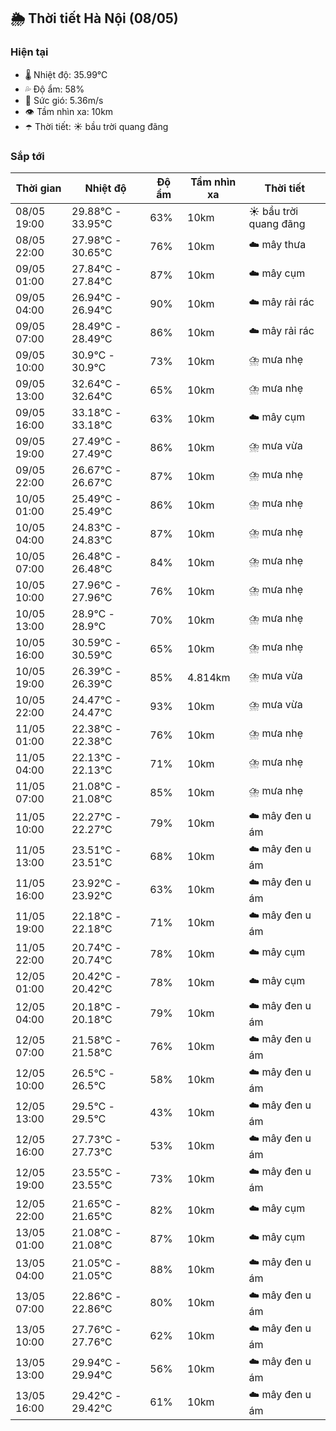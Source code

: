 ## 🌦️ Thời tiết Hà Nội (08/05)

### Hiện tại

- 🌡️ Nhiệt độ: 35.99℃
- 💦 Độ ẩm: 58%
- 💨 Sức gió: 5.36m/s
- 👁️ Tầm nhìn xa: 10km
- ☂️ Thời tiết: ☀️ bầu trời quang đãng

### Sắp tới

| Thời gian | Nhiệt độ | Độ ẩm | Tầm nhìn xa | Thời tiết |
| --- | --- | --- | --- | --- |
| 08/05 19:00 | 29.88℃ - 33.95℃ | 63% | 10km | ☀️ bầu trời quang đãng |
| 08/05 22:00 | 27.98℃ - 30.65℃ | 76% | 10km | ☁️ mây thưa |
| 09/05 01:00 | 27.84℃ - 27.84℃ | 87% | 10km | ☁️ mây cụm |
| 09/05 04:00 | 26.94℃ - 26.94℃ | 90% | 10km | ☁️ mây rải rác |
| 09/05 07:00 | 28.49℃ - 28.49℃ | 86% | 10km | ☁️ mây rải rác |
| 09/05 10:00 | 30.9℃ - 30.9℃ | 73% | 10km | ⛈️ mưa nhẹ |
| 09/05 13:00 | 32.64℃ - 32.64℃ | 65% | 10km | ⛈️ mưa nhẹ |
| 09/05 16:00 | 33.18℃ - 33.18℃ | 63% | 10km | ☁️ mây cụm |
| 09/05 19:00 | 27.49℃ - 27.49℃ | 86% | 10km | ⛈️ mưa vừa |
| 09/05 22:00 | 26.67℃ - 26.67℃ | 87% | 10km | ⛈️ mưa nhẹ |
| 10/05 01:00 | 25.49℃ - 25.49℃ | 86% | 10km | ⛈️ mưa nhẹ |
| 10/05 04:00 | 24.83℃ - 24.83℃ | 87% | 10km | ⛈️ mưa nhẹ |
| 10/05 07:00 | 26.48℃ - 26.48℃ | 84% | 10km | ⛈️ mưa nhẹ |
| 10/05 10:00 | 27.96℃ - 27.96℃ | 76% | 10km | ⛈️ mưa nhẹ |
| 10/05 13:00 | 28.9℃ - 28.9℃ | 70% | 10km | ⛈️ mưa nhẹ |
| 10/05 16:00 | 30.59℃ - 30.59℃ | 65% | 10km | ⛈️ mưa nhẹ |
| 10/05 19:00 | 26.39℃ - 26.39℃ | 85% | 4.814km | ⛈️ mưa vừa |
| 10/05 22:00 | 24.47℃ - 24.47℃ | 93% | 10km | ⛈️ mưa vừa |
| 11/05 01:00 | 22.38℃ - 22.38℃ | 76% | 10km | ⛈️ mưa nhẹ |
| 11/05 04:00 | 22.13℃ - 22.13℃ | 71% | 10km | ⛈️ mưa nhẹ |
| 11/05 07:00 | 21.08℃ - 21.08℃ | 85% | 10km | ⛈️ mưa nhẹ |
| 11/05 10:00 | 22.27℃ - 22.27℃ | 79% | 10km | ☁️ mây đen u ám |
| 11/05 13:00 | 23.51℃ - 23.51℃ | 68% | 10km | ☁️ mây đen u ám |
| 11/05 16:00 | 23.92℃ - 23.92℃ | 63% | 10km | ☁️ mây đen u ám |
| 11/05 19:00 | 22.18℃ - 22.18℃ | 71% | 10km | ☁️ mây đen u ám |
| 11/05 22:00 | 20.74℃ - 20.74℃ | 78% | 10km | ☁️ mây cụm |
| 12/05 01:00 | 20.42℃ - 20.42℃ | 78% | 10km | ☁️ mây cụm |
| 12/05 04:00 | 20.18℃ - 20.18℃ | 79% | 10km | ☁️ mây đen u ám |
| 12/05 07:00 | 21.58℃ - 21.58℃ | 76% | 10km | ☁️ mây đen u ám |
| 12/05 10:00 | 26.5℃ - 26.5℃ | 58% | 10km | ☁️ mây đen u ám |
| 12/05 13:00 | 29.5℃ - 29.5℃ | 43% | 10km | ☁️ mây đen u ám |
| 12/05 16:00 | 27.73℃ - 27.73℃ | 53% | 10km | ☁️ mây đen u ám |
| 12/05 19:00 | 23.55℃ - 23.55℃ | 73% | 10km | ☁️ mây đen u ám |
| 12/05 22:00 | 21.65℃ - 21.65℃ | 82% | 10km | ☁️ mây cụm |
| 13/05 01:00 | 21.08℃ - 21.08℃ | 87% | 10km | ☁️ mây cụm |
| 13/05 04:00 | 21.05℃ - 21.05℃ | 88% | 10km | ☁️ mây đen u ám |
| 13/05 07:00 | 22.86℃ - 22.86℃ | 80% | 10km | ☁️ mây đen u ám |
| 13/05 10:00 | 27.76℃ - 27.76℃ | 62% | 10km | ☁️ mây đen u ám |
| 13/05 13:00 | 29.94℃ - 29.94℃ | 56% | 10km | ☁️ mây đen u ám |
| 13/05 16:00 | 29.42℃ - 29.42℃ | 61% | 10km | ☁️ mây đen u ám |
